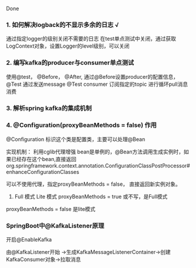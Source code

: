 Done
### 1.  如何解决logback的不显示多余的日志 √
通过指定logger的级别关闭不需要的日志
在test单点测试中关闭，通过获取LogContext对象，设置Logger的level级别，可以关闭
### 2.  编写kafka的producer与consumer单点测试
使用@test， @Before， @After,  通过@Before设置producer的配置信息， @Test 通过发送message
@Test consumer 订阅指定的topic 进行循环pull消息消费
### 3.  解析spring kafka的集成机制

### 4. @Configuration(proxyBeanMethods = false) 作用
@Configuration 标识这个类是配置类，主要可以处理@Bean

实现机制：  利用cglib代理增强
bean是单例的，@Bean方法调用生成实例时，如果已经存在这个bean,直接返回
org.springframework.context.annotation.ConfigurationClassPostProcessor#enhanceConfigurationClasses

可以不使用代理，指定proxyBeanMethods = false， 直接返回新实例对象。

1. Full 模式 Lite 模式
proxyBeanMethods = true 或不写，是Full模式

proxyBeanMethods = false 是lite模式

### SpringBoot中@KafkaListener原理
开启@EnableKafka

由@KafkaListener开始 ->生成KafkaMessageListenerContainer->创建KafkaConsumer对象->拉取消息

